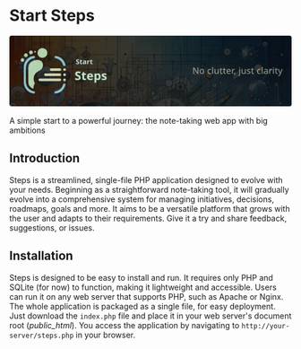 # Start Steps

![Banner](banner.svg)

A simple start to a powerful journey: the note-taking web app with big ambitions

## Introduction

Steps is a streamlined, single-file PHP application designed to evolve with your
needs. Beginning as a straightforward note-taking tool, it will gradually evolve
into a comprehensive system for managing initiatives, decisions, roadmaps, goals
and more. It aims to be a versatile platform that grows with the user and adapts
to their requirements. Give it a try and share feedback, suggestions, or issues.

## Installation

Steps is designed to be easy to install and run. It requires only PHP and SQLite
(for now) to function, making it lightweight and accessible. Users can run it on
any web server that supports PHP, such as Apache or Nginx. The whole application
is packaged as a single file, for easy deployment. Just download the `index.php`
file and place it in your web server's document root (*public_html*). You access
the application by navigating to `http://your-server/steps.php` in your browser.
